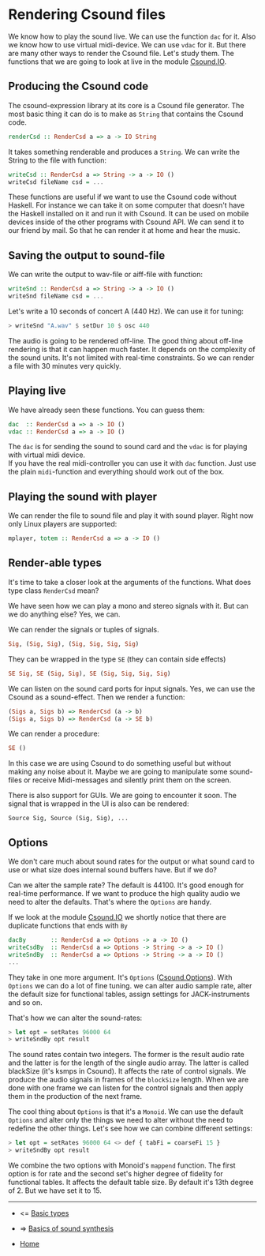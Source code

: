 Rendering Csound files
==========================================

We know how to play the sound live. We can use the function `dac`
for it. Also we know how to use virtual midi-device. We can use `vdac` for it.
But there are many other ways to render the Csound file. Let's study them.
The functions that we are going to look at live in the 
module [Csound.IO](http://hackage.haskell.org/package/csound-expression-3.3.2/docs/Csound-IO.html).

Producing the Csound code
---------------------------------------------------

The csound-expression library at its core is a Csound file
generator. The most basic thing it can do is to make
as `String` that contains the Csound code.

~~~haskell
renderCsd :: RenderCsd a => a -> IO String
~~~

It takes something renderable and produces a `String`.
We can write the String to the file with function:

~~~haskell
writeCsd :: RenderCsd a => String -> a -> IO ()
writeCsd fileName csd = ...
~~~

These functions are useful if we want to use the Csound code
without Haskell. For instance we can take it on some computer 
that doesn't have the Haskell installed on it and run it with Csound. 
It can be used on mobile devices inside of the other programs
with Csound API. We can send it to our friend by mail. So that
he can render it at home and hear the music.

Saving the output to sound-file
------------------------------------------------------

We can write the output to wav-file or aiff-file with function:

~~~haskell
writeSnd :: RenderCsd a => String -> a -> IO ()
writeSnd fileName csd = ...
~~~

Let's write a 10 seconds of concert A (440 Hz). We can use it
for tuning:

~~~haskell
> writeSnd "A.wav" $ setDur 10 $ osc 440
~~~

The audio is going to be rendered off-line. The good thing
about off-line rendering is that it can happen much faster.
It depends on the complexity of the sound units. It's not limited
with real-time constraints. So we can render a file with 30 minutes
very quickly.

Playing live
------------------------------------------------------

We have already seen these functions. You can guess them:

~~~haskell
dac  :: RenderCsd a => a -> IO ()
vdac :: RenderCsd a => a -> IO ()
~~~

The `dac` is for sending the sound to sound card and
the `vdac` is for playing with virtual midi device.  
If you have the real midi-controller you can use it
with `dac` function. Just use the plain `midi`-function
and everything should work out of the box.

Playing the sound with player 
--------------------------------------------------------

We can render the file to sound file and play it with sound player.
Right now only Linux players are supported:

~~~haskell
mplayer, totem :: RenderCsd a => a -> IO ()
~~~

Render-able types
----------------------------------------------------------

It's time to take a closer look at the arguments of the functions.
What does type class `RenderCsd` mean? 

We have seen how we can play a mono and stereo signals with it.
But can we do anything else? Yes, we can.

We can render the signals or tuples of signals.

~~~haskell
Sig, (Sig, Sig), (Sig, Sig, Sig, Sig)
~~~

They can be wrapped in the type `SE` (they can contain side effects)

~~~haskell
SE Sig, SE (Sig, Sig), SE (Sig, Sig, Sig, Sig)
~~~

We can listen on the sound card ports for input signals.
Yes, we can use the Csound as a sound-effect. Then we render
a function:

~~~haskell
(Sigs a, Sigs b) => RenderCsd (a -> b)
(Sigs a, Sigs b) => RenderCsd (a -> SE b)
~~~

We can render a procedure:

~~~haskell
SE ()
~~~

In this case we are using Csound to do something useful
but without making any noise about it. Maybe we are going
to manipulate some sound-files or receive Midi-messages 
and silently print them on the screen.

There is also support for GUIs. We are going to encounter it soon.
The signal that is wrapped in the UI is also can be rendered:

~~~
Source Sig, Source (Sig, Sig), ...
~~~

Options
----------------------------------------------------

We don't care much about sound rates for the output or 
what sound card to use or what size does internal sound buffers have.
But if we do? 

Can we alter the sample rate? The default is 44100. It's good enough
for real-time performance. If we want to produce the high quality audio
we need to alter the defaults. That's where the `Options` are handy.

If we look at the module [Csound.IO](http://hackage.haskell.org/package/csound-expression-3.3.2/docs/Csound-IO.html)
we shortly notice that there are duplicate functions that ends with `By`

~~~haskell
dacBy 		:: RenderCsd a => Options -> a -> IO ()
writeCsdBy 	:: RenderCsd a => Options -> String -> a -> IO ()
writeSndBy 	:: RenderCsd a => Options -> String -> a -> IO ()
...
~~~

They take in one more argument. It's `Options` 
([Csound.Options](http://hackage.haskell.org/package/csound-expression-3.3.2/docs/Csound-Options.html)). 
With `Options` we can do a lot of fine tuning. 
we can alter audio sample rate, alter the default size for
functional tables, assign settings for JACK-instruments and so on.

That's how we can alter the sound-rates:

~~~haskell
> let opt = setRates 96000 64
> writeSndBy opt result
~~~

The sound rates contain two integers. The former is the result audio rate
and the latter is for the length of the single audio array. The latter is called
blackSize (it's ksmps in Csound). It affects the rate of control signals. 
We produce the audio signals in frames of the `blockSize` length.
When we are done with one frame we can listen for the control signals
and then apply them in the production of the next frame.

The cool thing about `Options` is that it's a `Monoid`.
We can use the default `Options` and alter only the things
we need to alter without the need to redefine the other things.
Let's see how we can combine different settings:

~~~haskell
> let opt = setRates 96000 64 <> def { tabFi = coarseFi 15 }
> writeSndBy opt result
~~~

We combine the two options with Monoid's `mappend` function. 
The first option is for rate and the second set's higher degree
of fidelity for functional tables. It affects the default table size.
By default it's 13th degree of 2. But we have set it to 15.

----------------------------------------------------

* <= [Basic types](https://github.com/anton-k/csound-expression/blob/master/tutorial/chapters/BasicTypesTutorial.md)

* => [Basics of sound synthesis](https://github.com/anton-k/csound-expression/blob/master/tutorial/chapters/SynthTutorial.md)

* [Home](https://github.com/anton-k/csound-expression/blob/master/tutorial/Index.md)